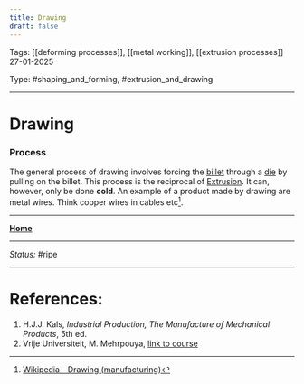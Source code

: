 ```yaml
---
title: Drawing
draft: false
---
```

Tags: [[deforming processes]], [[metal working]], [[extrusion processes]] <br>27-01-2025

Type: #shaping_and_forming, #extrusion_and_drawing

---
# Drawing
### Process
The general process of drawing involves forcing the [billet](!%20Manufacturing%20Technologies%20Overview.md#Terms%20and%20Disambiguation) through a [die](!%20Manufacturing%20Technologies%20Overview.md#Terms%20and%20Disambiguation) by pulling on the billet. This process is the reciprocal of [Extrusion](Extrusion.md). It can, however, only be done __cold__.
An example of a product made by drawing are metal wires. Think copper wires in cables etc[^draw].







---
__[Home](!%20Manufacturing%20Technologies%20Overview.md)__

---
_Status:_ #ripe

---
# References:
[^draw]: [Wikipedia - Drawing (manufacturing)](https://en.wikipedia.org/wiki/Drawing_(manufacturing))
1. H.J.J. Kals, _Industrial Production, The Manufacture of Mechanical Products_, 5th ed.
2. Vrije Universiteit, M. Mehrpouya, [link to course](https://canvas.utwente.nl/courses/15351)
